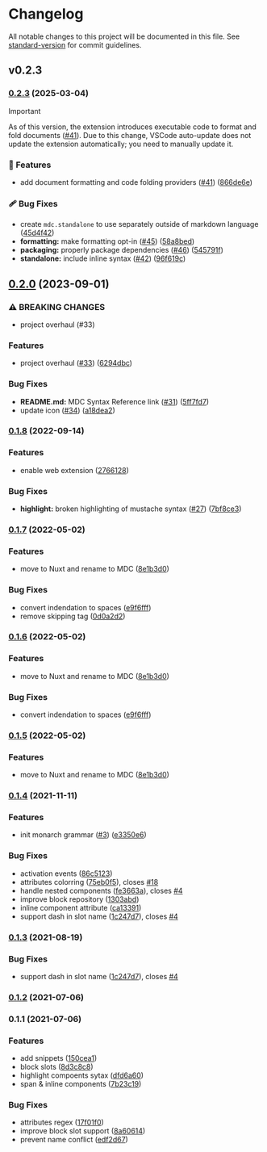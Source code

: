 # Changelog

All notable changes to this project will be documented in this file. See [standard-version](https://github.com/conventional-changelog/standard-version) for commit guidelines.

## v0.2.3

### [0.2.3](https://github.com/nuxtlabs/vscode-mdc/compare/v0.2.0...v0.2.3) (2025-03-04)


> [!IMPORTANT]
>  As of this version, the extension introduces executable code to format and fold documents ([#41](https://github.com/nuxtlabs/vscode-mdc/issues/41)). Due to this change, VSCode auto-update does not update the extension automatically; you need to manually update it. 

### 🚀 Features

* add document formatting and code folding providers ([#41](https://github.com/nuxtlabs/vscode-mdc/issues/41)) ([866de6e](https://github.com/nuxtlabs/vscode-mdc/commit/866de6e93440afc6f42594610ef1d0c22b661123))


### 🩹 Bug Fixes

*  create `mdc.standalone` to use separately outside of markdown language ([45d4f42](https://github.com/nuxtlabs/vscode-mdc/commit/45d4f426aa51b8d6a6b2e719ed2bc8f617bd3919))
* **formatting:** make formatting opt-in ([#45](https://github.com/nuxtlabs/vscode-mdc/issues/45)) ([58a8bed](https://github.com/nuxtlabs/vscode-mdc/commit/58a8bedde552f14e89cc48b47606e077f2ee3e02))
* **packaging:** properly package dependencies ([#46](https://github.com/nuxtlabs/vscode-mdc/issues/46)) ([545791f](https://github.com/nuxtlabs/vscode-mdc/commit/545791f11561c4ce37ab5e7e9dc5959343613686))
* **standalone:** include inline syntax ([#42](https://github.com/nuxtlabs/vscode-mdc/issues/42)) ([96f619c](https://github.com/nuxtlabs/vscode-mdc/commit/96f619ccd8df724e5bd94eb28b87e03b769a8c41))


## [0.2.0](https://github.com/nuxtlabs/vscode-mdc/compare/v0.1.8...v0.2.0) (2023-09-01)


### ⚠ BREAKING CHANGES

* project overhaul (#33)

### Features

* project overhaul ([#33](https://github.com/nuxtlabs/vscode-mdc/issues/33)) ([6294dbc](https://github.com/nuxtlabs/vscode-mdc/commit/6294dbce9706f538a521e7dccce9609e928dc3be))


### Bug Fixes

* **README.md:** MDC Syntax Reference link ([#31](https://github.com/nuxtlabs/vscode-mdc/issues/31)) ([5ff7fd7](https://github.com/nuxtlabs/vscode-mdc/commit/5ff7fd71a4e5c59b50962a1bd0ba0e50f66446d4))
* update icon ([#34](https://github.com/nuxtlabs/vscode-mdc/issues/34)) ([a18dea2](https://github.com/nuxtlabs/vscode-mdc/commit/a18dea2fb4263dff2d83866d596a7fe3573fca85))

### [0.1.8](https://github.com/nuxtlabs/vscode-mdc/compare/v0.1.7...v0.1.8) (2022-09-14)


### Features

* enable web extension ([2766128](https://github.com/nuxtlabs/vscode-mdc/commit/276612883090183f73598074e29930bc2dc8da0d))


### Bug Fixes

* **highlight:** broken highlighting of mustache syntax ([#27](https://github.com/nuxtlabs/vscode-mdc/issues/27)) ([7bf8ce3](https://github.com/nuxtlabs/vscode-mdc/commit/7bf8ce3dbda8f2d79431d80dc59c4e28b4fc745c))

### [0.1.7](https://github.com/nuxtlabs/vscode-mdc/compare/v0.1.4...v0.1.7) (2022-05-02)


### Features

* move to Nuxt and rename to MDC ([8e1b3d0](https://github.com/nuxtlabs/vscode-mdc/commit/8e1b3d04fae2883987c98c040ee5e98edfd7497f))


### Bug Fixes

* convert indendation to spaces ([e9f6fff](https://github.com/nuxtlabs/vscode-mdc/commit/e9f6fff0a2ffde4aee48850dbe1c8fb253fe9152))
* remove skipping tag ([0d0a2d2](https://github.com/nuxtlabs/vscode-mdc/commit/0d0a2d20a3d201c729a4f3f702a029809dceddd6))

### [0.1.6](https://github.com/nuxtlabs/vscode-mdc/compare/v0.1.4...v0.1.6) (2022-05-02)


### Features

* move to Nuxt and rename to MDC ([8e1b3d0](https://github.com/nuxtlabs/vscode-mdc/commit/8e1b3d04fae2883987c98c040ee5e98edfd7497f))


### Bug Fixes

* convert indendation to spaces ([e9f6fff](https://github.com/nuxtlabs/vscode-mdc/commit/e9f6fff0a2ffde4aee48850dbe1c8fb253fe9152))

### [0.1.5](https://github.com/nuxtlabs/vscode-mdc/compare/v0.1.4...v0.1.5) (2022-05-02)


### Features

* move to Nuxt and rename to MDC ([8e1b3d0](https://github.com/nuxtlabs/vscode-mdc/commit/8e1b3d04fae2883987c98c040ee5e98edfd7497f))

### [0.1.4](https://github.com/docusgen/vscode-extension/compare/v0.1.2...v0.1.4) (2021-11-11)


### Features

* init monarch grammar ([#3](https://github.com/docusgen/vscode-extension/issues/3)) ([e3350e6](https://github.com/docusgen/vscode-extension/commit/e3350e677c565daaa44aa8424dafca4d46f662ee))


### Bug Fixes

* activation events ([86c5123](https://github.com/docusgen/vscode-extension/commit/86c5123c303980f879a06b2b84f558b7dc63ce84))
* attributes colorring ([75eb0f5](https://github.com/docusgen/vscode-extension/commit/75eb0f5635ae90d144d83b18e4d5121acba50027)), closes [#18](https://github.com/docusgen/vscode-extension/issues/18)
* handle nested components ([fe3663a](https://github.com/docusgen/vscode-extension/commit/fe3663a45cc68199d6f5f9f3a6de3d491b75da71)), closes [#4](https://github.com/docusgen/vscode-extension/issues/4)
* improve block repository ([1303abd](https://github.com/docusgen/vscode-extension/commit/1303abd16342880a42a4d143a660da049c79ea6c))
* inline component attribute ([ca13391](https://github.com/docusgen/vscode-extension/commit/ca13391a6652a09ee5954573113101f96b04af68))
* support dash in slot name ([1c247d7](https://github.com/docusgen/vscode-extension/commit/1c247d701fe7139df9aaf6d92934a57b9447faf1)), closes [#4](https://github.com/docusgen/vscode-extension/issues/4)

### [0.1.3](https://github.com/docusgen/vscode-extension/compare/v0.1.2...v0.1.3) (2021-08-19)


### Bug Fixes

* support dash in slot name ([1c247d7](https://github.com/docusgen/vscode-extension/commit/1c247d701fe7139df9aaf6d92934a57b9447faf1)), closes [#4](https://github.com/docusgen/vscode-extension/issues/4)

### [0.1.2](https://github.com/docusgen/vscode-extension/compare/v0.1.1...v0.1.2) (2021-07-06)

### 0.1.1 (2021-07-06)


### Features

* add snippets ([150cea1](https://github.com/docusgen/vscode-extension/commit/150cea17170690f48ee89baab88a1934329c66a8))
* block slots ([8d3c8c8](https://github.com/docusgen/vscode-extension/commit/8d3c8c81148211866e22b9b6f60a3e89741d025f))
* highlight compoents sytax ([dfd6a60](https://github.com/docusgen/vscode-extension/commit/dfd6a608453599a2a7d05aa5ff3b636e95e90b99))
* span & inline components ([7b23c19](https://github.com/docusgen/vscode-extension/commit/7b23c199fc78a4db13450fd765048d6b432d8b0f))


### Bug Fixes

* attributes regex ([17f01f0](https://github.com/docusgen/vscode-extension/commit/17f01f0aea10c7b96a5d5114af4a31040b0f4678))
* improve block slot support ([8a60614](https://github.com/docusgen/vscode-extension/commit/8a60614600a9b0b05ca8f62693d48772eb7cedf8))
* prevent name conflict ([edf2d67](https://github.com/docusgen/vscode-extension/commit/edf2d67a25389184f0237eb9bdbadcf27ea3221b))
